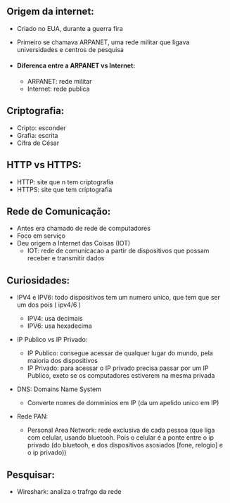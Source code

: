 ## Origem da internet:
  * Criado no EUA, durante a guerra fira
  * Primeiro se chamava ARPANET, uma rede militar que ligava universidades e centros de pesquisa
  
  * #### Diferenca entre a ARPANET vs Internet:
    * ARPANET: rede militar 
    * Internet: rede publica

## Criptografia:
  * Cripto: esconder
  * Grafia: escrita
  * Cifra de César

## HTTP vs HTTPS:
  * HTTP: site que n tem criptografia
  * HTTPS: site que tem criptografia

## Rede de Comunicação:
  * Antes era chamado de rede de computadores
  * Foco em serviço 
  * Deu origem a Internet das Coisas (IOT)
    * IOT: rede de comunicacao a partir de dispositivos que possam receber e transmitir dados

## Curiosidades:
  * IPV4 e IPV6: todo dispositivos tem um numero unico, que tem que ser um dos pois ( ipv4/6 )
    * IPV4: usa decimais
    * IPV6: usa hexadecima

  * IP Publico vs IP Privado:
    * IP Publico: consegue acessar de qualquer lugar do mundo, pela maioria dos dispositivos
    * IP Privado: para acessar o IP privado precisa passar por um IP Publico, exeto se os computadores estiverem na mesma privada

  * DNS: Domains Name System
    * Converte nomes de domminios em IP (da um apelido unico em IP)

  * Rede PAN:
    * Personal Area Network: rede exclusiva de cada pessoa (que liga com celular, usando bluetooh. Pois o celular é a ponte entre o ip privado (do bluetooh, e dos dispositivos asosiados [fone, relogio] e o ip privado))

## Pesquisar:
  * Wireshark: analiza o trafrgo da rede